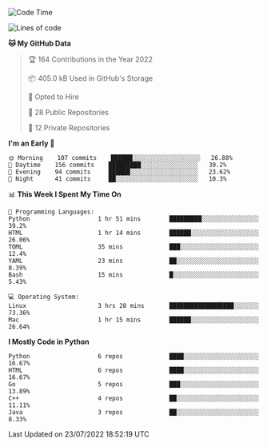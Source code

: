 <!--START_SECTION:waka-->
![Code Time](http://img.shields.io/badge/Code%20Time-0%20secs-blue)

![Lines of code](https://img.shields.io/badge/From%20Hello%20World%20I%27ve%20Written-983%20Thousand%20lines%20of%20code-blue)

**🐱 My GitHub Data** 

> 🏆 164 Contributions in the Year 2022
 > 
> 📦 405.0 kB Used in GitHub's Storage 
 > 
> 💼 Opted to Hire
 > 
> 📜 28 Public Repositories 
 > 
> 🔑 12 Private Repositories  
 > 
**I'm an Early 🐤** 

```text
🌞 Morning    107 commits    ██████░░░░░░░░░░░░░░░░░░░   26.88% 
🌆 Daytime    156 commits    █████████░░░░░░░░░░░░░░░░   39.2% 
🌃 Evening    94 commits     ██████░░░░░░░░░░░░░░░░░░░   23.62% 
🌙 Night      41 commits     ██░░░░░░░░░░░░░░░░░░░░░░░   10.3%

```


📊 **This Week I Spent My Time On** 

```text
💬 Programming Languages: 
Python                   1 hr 51 mins        █████████░░░░░░░░░░░░░░░░   39.2% 
HTML                     1 hr 14 mins        ██████░░░░░░░░░░░░░░░░░░░   26.06% 
TOML                     35 mins             ███░░░░░░░░░░░░░░░░░░░░░░   12.4% 
YAML                     23 mins             ██░░░░░░░░░░░░░░░░░░░░░░░   8.39% 
Bash                     15 mins             █░░░░░░░░░░░░░░░░░░░░░░░░   5.43%

💻 Operating System: 
Linux                    3 hrs 28 mins       ██████████████████░░░░░░░   73.36% 
Mac                      1 hr 15 mins        ██████░░░░░░░░░░░░░░░░░░░   26.64%

```

**I Mostly Code in Python** 

```text
Python                   6 repos             ████░░░░░░░░░░░░░░░░░░░░░   16.67% 
HTML                     6 repos             ████░░░░░░░░░░░░░░░░░░░░░   16.67% 
Go                       5 repos             ███░░░░░░░░░░░░░░░░░░░░░░   13.89% 
C++                      4 repos             ██░░░░░░░░░░░░░░░░░░░░░░░   11.11% 
Java                     3 repos             ██░░░░░░░░░░░░░░░░░░░░░░░   8.33%

```



 Last Updated on 23/07/2022 18:52:19 UTC
<!--END_SECTION:waka-->
